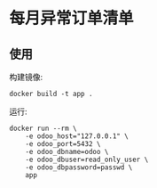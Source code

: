 # 每月异常订单清单

## 使用
构建镜像:
```shell
docker build -t app .
```
运行:
```shell
docker run --rm \
    -e odoo_host="127.0.0.1" \
    -e odoo_port=5432 \
    -e odoo_dbname=odoo \
    -e odoo_dbuser=read_only_user \
    -e odoo_dbpassword=passwd \
    app
```